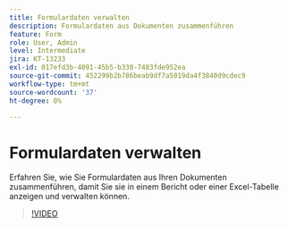 ```yaml
---
title: Formulardaten verwalten
description: Formulardaten aus Dokumenten zusammenführen
feature: Form
role: User, Admin
level: Intermediate
jira: KT-13233
exl-id: 017efd3b-4091-45b5-b330-7483fde952ea
source-git-commit: 452299b2b786beab9df7a5019da4f3840d9cdec9
workflow-type: tm+mt
source-wordcount: '37'
ht-degree: 0%

---
```


# Formulardaten verwalten

Erfahren Sie, wie Sie Formulardaten aus Ihren Dokumenten zusammenführen, damit Sie sie in einem Bericht oder einer Excel-Tabelle anzeigen und verwalten können.

>[!VIDEO](https://video.tv.adobe.com/v/3419330?quality=12&learn=on&hidetitle=true)
